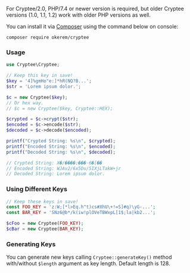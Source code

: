 For Cryptee/2.0, PHP/7.4 or newer version is required, but older Cryptee versions (1.0, 1.1, 1.2) work with older PHP versions as well.

You can install it via [Composer](//getcomposer.org) using the command below on console:

`composer require okerem/cryptee`

### Usage

```php
use Cryptee\Cryptee;

// Keep this key in save!
$key = '4]%gmHo"e:]*hR(NQ?B...';
$str = 'Lorem ipsum dolor.';

$c = new Cryptee($key);
// Or hex way.
// $c = new Cryptee($key, Cryptee::HEX);

$crypted = $c->crypt($str);
$encoded = $c->encode($str);
$decoded = $c->decode($encoded);

printf("Crypted String: %s\n", $crypted);
printf("Encoded String: %s\n", $encoded);
printf("Decoded String: %s\n", $decoded);

// Crypted String: X�/����;���-6�[��
// Encoded String: WJAv2/6x5Du/5IXjLTakW+jr
// Decoded String: Lorem ipsum dolor.
```

### Using Different Keys

```php
// Keep these keys in save!
const FOO_KEY = 'z:W;[*l>Eq.h"t)cs#XhU\+!=S]#q)\yG-...';
const BAR_KEY = 'SNz6@b*/k(iw!plOVeTBWxpL[1$;la|kb2...';

$cFoo = new Cryptee(FOO_KEY);
$cBar = new Cryptee(BAR_KEY);
```

### Generating Keys
You can generate new keys calling `Cryptee::generateKey()` method with/without `$length` argument as key length. Default length is 128.
